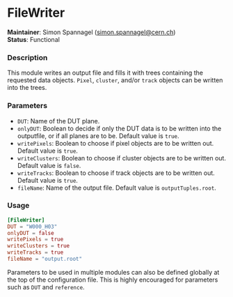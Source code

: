 # FileWriter
**Maintainer**: Simon Spannagel (<simon.spannagel@cern.ch>)   
**Status**: Functional   

### Description
This module writes an output file and fills it with trees containing the requested data objects. `Pixel`, `cluster`, and/or `track` objects can be written into the trees.

### Parameters
* `DUT`: Name of the DUT plane.
* `onlyDUT`: Boolean to decide if only the DUT data is to be written into the outputfile, or if all planes are to be. Default value is `true`.
* `writePixels`: Boolean to choose if pixel objects are to be written out. Default value is `true`.
* `writeClusters`: Boolean to choose if cluster objects are to be written out. Default value is `false`.
* `writeTracks`: Boolean to choose if track objects are to be written out. Default value is `true`.
* `fileName`: Name of the output file. Default value is `outputTuples.root`.

### Usage
```toml
[FileWriter]
DUT = "W000_H03"
onlyDUT = false
writePixels = true
writeClusters = true
writeTracks = true
fileName = "output.root"
```
Parameters to be used in multiple modules can also be defined globally at the top of the configuration file. This is highly encouraged for parameters such as `DUT` and `reference`.

